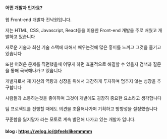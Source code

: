 #### 어떤 개발자 인가요?

웹 Front-end 개발자 전낙원입니다.

저는 HTML, CSS, Javascript, React등을 이용한 Front-end 개발을 주로 배웠고 개발하고 있습니다

새로운 기술과 최신 기술 스택에 대해서 배우는것에 많은 흥미를 느끼고 그것을 즐기고 있습니다

또한 어려운 문제를 직면했을때 어떻게 하면 효율적으로 해결할 수 있을지 검색과 질문을 통해 극복해나가고 있습니다

개발자로서 제 자신의 역량과 성장을 위해서 과감하게 투자하며 멈추지 않는 성장을 추구합니다

사람들과 소통하는것을 좋아하며 그것이 개발에도 굉장히 중요한 요소라고 생각합니다

팀 프로젝트를 진행할 때에도 의견을 조율해나가며 기획하고 방향성을 설정했습니다

꾸준함을 잃지말자 라는 모토로 계속 발전해 나가고 있는 개발자 입니다.


#### blog : https://velog.io/@feelslikemmmm

<!--
**feelslikemmmm/Feelslikemmmm** is a ✨ _special_ ✨ repository because its `README.md` (this file) appears on your GitHub profile.

Here are some ideas to get you started:

- 🔭 I’m currently working on ...
- 🌱 I’m currently learning ...
- 👯 I’m looking to collaborate on ...
- 🤔 I’m looking for help with ...
- 💬 Ask me about ...
- 📫 How to reach me: ...
- 😄 Pronouns: ...
- ⚡ Fun fact: ...
-->
